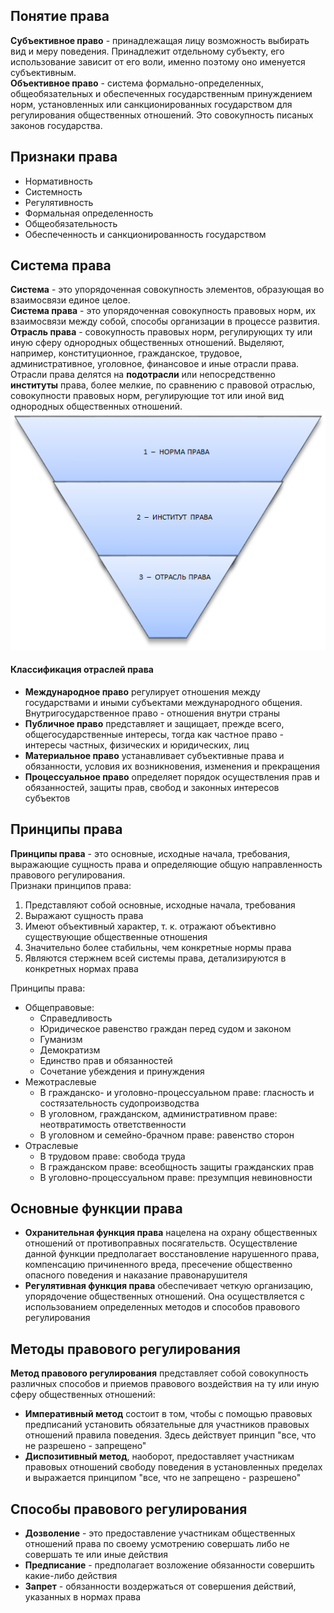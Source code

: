 ## Понятие права
**Субъективное право** - принадлежащая лицу возможность выбирать вид и меру поведения. Принадлежит отдельному субъекту, его использование зависит от его воли, именно поэтому оно именуется субъективным.  
**Объективное право** - система формально-определенных, общеобязательных и обеспеченных государственным принуждением норм, установленных или санкционированных государством для регулирования общественных отношений. Это совокупность писаных законов государства.  
## Признаки права
- Нормативность
- Системность
- Регулятивность
- Формальная определенность
- Общеобязательность
- Обеспеченность и санкционированность государством
## Система права
**Система** - это упорядоченная совокупность элементов, образующая во взаимосвязи единое целое.  
**Система права** - это упорядоченная совокупность правовых норм, их взаимосвязи между собой, способы организации в процессе развития.  
**Отрасль права** - совокупность правовых норм, регулирующих ту или иную сферу однородных общественных отношений. Выделяют, например, конституционное, гражданское, трудовое, административное, уголовное, финансовое и иные отрасли права.  
Отрасли права делятся на **подотрасли** или непосредственно **институты** права, более мелкие, по сравнению с правовой отраслью, совокупности правовых норм, регулирующие тот или иной вид однородных общественных отношений.  
![Система права](../Pictures/01_01.%20Система%20права.png)  
#### Классификация отраслей права
- **Международное право** регулирует отношения между государствами и иными субъектами международного общения. Внутригосударственное право - отношения внутри страны
- **Публичное право** представляет и защищает, прежде всего, общегосударственные интересы, тогда как частное право - интересы частных, физических и юридических, лиц
- **Материальное право** устанавливает субъективные права и обязанности, условия их возникновения, изменения и прекращения
- **Процессуальное право** определяет порядок осуществления прав и обязанностей, защиты прав, свобод и законных интересов субъектов
## Принципы права
**Принципы права** - это основные, исходные начала, требования, выражающие сущность права и определяющие общую направленность правового регулирования.  
Признаки принципов права:
1. Представляют собой основные, исходные начала, требования
2. Выражают сущность права
3. Имеют объективный характер, т. к. отражают объективно существующие общественные отношения
4. Значительно более стабильны, чем конкретные нормы права
5. Являются стержнем всей системы права, детализируются в конкретных нормах права
  
Принципы права:
- Общеправовые:
	- Справедливость
	- Юридическое равенство граждан перед судом и законом
	- Гуманизм
	- Демократизм
	- Единство прав и обязанностей
	- Сочетание убеждения и принуждения
- Межотраслевые
	- В гражданско- и уголовно-процессуальном праве: гласность и состязательность судопроизводства
	- В уголовном, гражданском, административном праве: неотвратимость ответственности
	- В уголовном и семейно-брачном праве: равенство сторон
- Отраслевые
	- В трудовом праве: свобода труда
	- В гражданском праве: всеобщность защиты гражданских прав
	- В уголовно-процессуальном праве: презумпция невиновности
## Основные функции права
- **Охранительная функция права** нацелена на охрану общественных отношений от противоправных посягательств. Осуществление данной функции предполагает восстановление нарушенного права, компенсацию причиненного вреда, пресечение общественно опасного поведения и наказание правонарушителя
- **Регулятивная функция права** обеспечивает четкую организацию, упорядочение общественных отношений. Она осуществляется с использованием определенных методов и способов правового регулирования
## Методы правового регулирования
**Метод правового регулирования** представляет собой совокупность различных способов и приемов правового воздействия на ту или иную сферу общественных отношений:
- **Императивный метод** состоит в том, чтобы с помощью правовых предписаний установить обязательные для участников правовых отношений правила поведения. Здесь действует принцип "все, что не разрешено - запрещено"
- **Диспозитивный метод**, наоборот, предоставляет участникам правовых отношений свободу поведения в установленных пределах и выражается принципом "все, что не запрещено - разрешено"
## Способы правового регулирования
- **Дозволение** - это предоставление участникам общественных отношений права по своему усмотрению совершать либо не совершать те или иные действия
- **Предписание** - предполагает возложение обязанности совершить какие-либо действия
- **Запрет** - обязанности воздержаться от совершения действий, указанных в нормах права